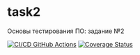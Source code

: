 # task2
Основы тестирования ПО: задание №2

[![CI/CD GitHub Actions](https://github.com/Cuudemi/task1/actions/workflows/test-action.yml/badge.svg)](https://github.com/Cuudemi/task2/actions/workflows/test-action.yml)
[![Coverage Status](https://coveralls.io/repos/github/Cuudemi/task2/badge.svg?branch=main)](https://coveralls.io/github/Cuudemi/task2?branch=main)
